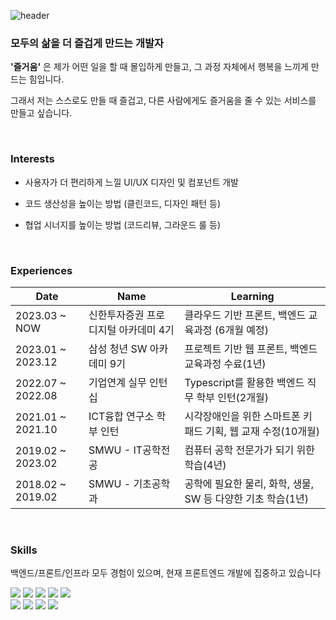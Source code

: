 

![header](https://capsule-render.vercel.app/api?type=waving&height=300&color=gradient&text=Hello,%20KimRiun's%20World&reversal=false&animation=fadeIn&fontSize=50)


### 모두의 삶을 더 즐겁게 만드는 개발자

**'즐거움'** 은 제가 어떤 일을 할 때 몰입하게 만들고, 그 과정 자체에서 행복을 느끼게 만드는 힘입니다.

그래서 저는 스스로도 만들 때 즐겁고, 다른 사람에게도 즐거움을 줄 수 있는 서비스를 만들고 싶습니다.

<br>

### Interests
- 사용자가 더 편리하게 느낄 UI/UX 디자인 및 컴포넌트 개발

- 코드 생산성을 높이는 방법 (클린코드, 디자인 패턴 등)

- 협업 시너지를 높이는 방법 (코드리뷰, 그라운드 룰 등)

<br>

### Experiences

| Date | Name | Learning |
|--|--|--|
| 2023.03 ~ NOW | 신한투자증권 프로 디지털 아카데미 4기 | 클라우드 기반 프론트, 백엔드 교육과정 (6개월 예정) |
| 2023.01 ~ 2023.12 | 삼성 청년 SW 아카데미 9기 | 프로젝트 기반 웹 프론트, 백엔드 교육과정 수료(1년) |
| 2022.07 ~ 2022.08 | 기업연계 실무 인턴십 | Typescript를 활용한 백엔드 직무 학부 인턴(2개월) |
| 2021.01 ~ 2021.10 | ICT융합 연구소 학부 인턴 | 시각장애인을 위한 스마트폰 키패드 기획, 웹 교재 수정(10개월) |
| 2019.02 ~ 2023.02 | SMWU - IT공학전공 | 컴퓨터 공학 전문가가 되기 위한 학습(4년) |
| 2018.02 ~ 2019.02 | SMWU - 기초공학과 | 공학에 필요한 물리, 화학, 생물, SW 등 다양한 기초 학습(1년) |

<br>

### Skills

백엔드/프론트/인프라 모두 경험이 있으며, 현재 프론트엔드 개발에 집중하고 있습니다

<div>
  <img src="https://img.shields.io/badge/React-20232A?style=for-the-badge&logo=react&logoColor=61DAFB">
  <img src="https://img.shields.io/badge/Vue.js-35495E?style=for-the-badge&logo=vue.js&logoColor=4FC08D">
  <img src="https://img.shields.io/badge/Node.js-43853D?style=for-the-badge&logo=node.js&logoColor=white">
  <img src="https://img.shields.io/badge/JavaScript-F7DF1E?style=for-the-badge&logo=JavaScript&logoColor=white"/>
  <img src="https://img.shields.io/badge/TypeScript-007ACC?style=for-the-badge&logo=typescript&logoColor=white"> 
  <br>
  <img src="https://img.shields.io/badge/HTML5-E34F26?style=for-the-badge&logo=html5&logoColor=white"> 
  <img src="https://img.shields.io/badge/Tailwind_CSS-38B2AC?style=for-the-badge&logo=tailwind-css&logoColor=white">
  <img src="https://img.shields.io/badge/CSS3-1572B6?style=for-the-badge&logo=css3&logoColor=white">
  <img src="https://img.shields.io/badge/Figma-F24E1E?style=for-the-badge&logo=figma&logoColor=white">
</div>

<!--
**KimRiun/KimRiun** is a ✨ _special_ ✨ repository because its `README.md` (this file) appears on your GitHub profile.

Here are some ideas to get you started:

- 🔭 I’m currently working on ...
- 🌱 I’m currently learning ...
- 👯 I’m looking to collaborate on ...
- 🤔 I’m looking for help with ...
- 💬 Ask me about ...
- 📫 How to reach me: ...
- 😄 Pronouns: ...
- ⚡ Fun fact: ...
-->
